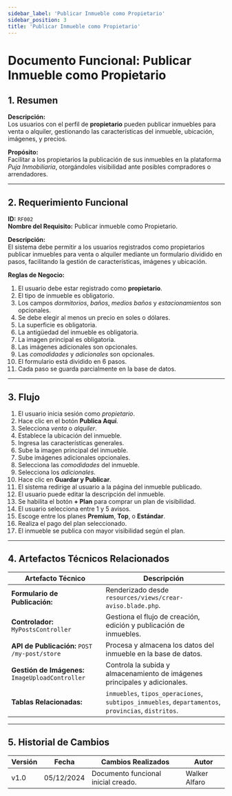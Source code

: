 ```yaml
---
sidebar_label: 'Publicar Inmueble como Propietario'
sidebar_position: 3
title: 'Publicar Inmueble como Propietario'
---
```


# Documento Funcional: Publicar Inmueble como Propietario

## 1. Resumen
**Descripción:**  
Los usuarios con el perfil de **propietario** pueden publicar inmuebles para venta o alquiler, gestionando las características del inmueble, ubicación, imágenes, y precios.

**Propósito:**  
Facilitar a los propietarios la publicación de sus inmuebles en la plataforma *Puja Inmobiliaria*, otorgándoles visibilidad ante posibles compradores o arrendadores.

---

## 2. Requerimiento Funcional
**ID:** `RF002`  
**Nombre del Requisito:** Publicar inmueble como Propietario.

**Descripción:**  
El sistema debe permitir a los usuarios registrados como propietarios publicar inmuebles para venta o alquiler mediante un formulario dividido en pasos, facilitando la gestión de características, imágenes y ubicación.

**Reglas de Negocio:**  
1. El usuario debe estar registrado como **propietario**.  
2. El tipo de inmueble es obligatorio.  
3. Los campos *dormitorios*, *baños*, *medios baños* y *estacionamientos* son opcionales.  
4. Se debe elegir al menos un precio en soles o dólares.  
5. La superficie es obligatoria.  
6. La antigüedad del inmueble es obligatoria.  
7. La imagen principal es obligatoria.  
8. Las imágenes adicionales son opcionales.  
9. Las *comodidades* y *adicionales* son opcionales.  
10. El formulario está dividido en 6 pasos.  
11. Cada paso se guarda parcialmente en la base de datos.  

---

## 3. Flujo
1. El usuario inicia sesión como *propietario*.  
2. Hace clic en el botón **Publica Aquí**.  
3. Selecciona *venta* o *alquiler*.  
4. Establece la ubicación del inmueble.  
5. Ingresa las características generales.  
6. Sube la imagen principal del inmueble.  
7. Sube imágenes adicionales opcionales.  
8. Selecciona las *comodidades* del inmueble.  
9. Selecciona los *adicionales*.  
10. Hace clic en **Guardar y Publicar**.  
11. El sistema redirige al usuario a la página del inmueble publicado.  
12. El usuario puede editar la descripción del inmueble.  
13. Se habilita el botón **+ Plan** para comprar un plan de visibilidad.  
14. El usuario selecciona entre 1 y 5 avisos.  
15. Escoge entre los planes **Premium**, **Top**, o **Estándar**.  
16. Realiza el pago del plan seleccionado.  
17. El inmueble se publica con mayor visibilidad según el plan.  

---

## 4. Artefactos Técnicos Relacionados
| **Artefacto Técnico**                  | **Descripción**                                                               |
|----------------------------------------|-------------------------------------------------------------------------------|
| **Formulario de Publicación:**         | Renderizado desde `resources/views/crear-aviso.blade.php`.           |
| **Controlador:** `MyPostsController`   | Gestiona el flujo de creación, edición y publicación de inmuebles.            |
| **API de Publicación:** `POST /my-post/store` | Procesa y almacena los datos del inmueble en la base de datos.              |
| **Gestión de Imágenes:** `ImageUploadController` | Controla la subida y almacenamiento de imágenes principales y adicionales.  |
| **Tablas Relacionadas:**               | `inmuebles`, `tipos_operaciones`, `subtipos_inmuebles`, `departamentos`, `provincias`, `distritos`. |

---

## 5. Historial de Cambios
| **Versión** | **Fecha**       | **Cambios Realizados**             | **Autor**         |
|-------------|-----------------|-------------------------------------|-------------------|
| v1.0        | 05/12/2024      | Documento funcional inicial creado. | Walker Alfaro     |
